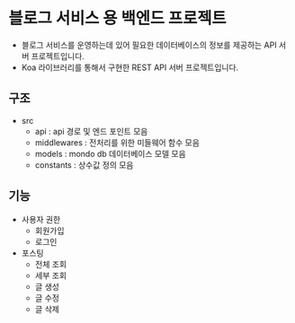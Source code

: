 # 블로그 서비스 용 백엔드 프로젝트

- 블로그 서비스를 운영하는데 있어 필요한 데이터베이스의 정보를 제공하는 API 서버 프로젝트입니다.
- Koa 라이브러리를 통해서 구현한 REST API 서버 프로젝트입니다.

## 구조

- src
  - api : api 경로 및 엔드 포인트 모음
  - middlewares : 전처리를 위한 미들웨어 함수 모음
  - models : mondo db 데이터베이스 모델 모음
  - constants : 상수값 정의 모음

## 기능

- 사용자 권한
  - 회원가입
  - 로그인
- 포스팅
  - 전체 조회
  - 세부 조회
  - 글 생성
  - 글 수정
  - 글 삭제
